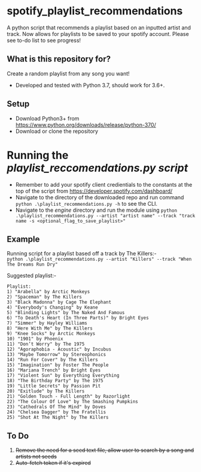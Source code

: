 # spotify_playlist_recommendations
A python script that recommends a playlist based on an inputted artist and track. Now allows for playlists to be saved to your spotify account. Please see to-do list to see progress!

## What is this repository for? ##
Create a random playlist from any song you want!
* Developed and tested with Python 3.7, should work for 3.6+.

## Setup ##
* Download Python3+ from https://www.python.org/downloads/release/python-370/
* Download or clone the repository 

# Running the *playlist_reccomendations.py script* #
* Remember to add your spotify client credientials to the constants at the top of the script from https://developer.spotify.com/dashboard/
* Navigate to the directory of the downloaded repo and run command ```python .\playlist_recommendations.py -h``` to see the CLI.
* Navigate to the *engine* directory and run the module using ```python .\playlist_recommendations.py --artist "artist name" --track "track name -s <optional_flag_to_save_playlist>"```

## Example ##
Running script for a playlist based off a track by The Killers:- \
```python .\playlist_recommendations.py --artist "Killers" --track "When The Dreams Run Dry"```

Suggested playlist:- 
``` 
Playlist: 
1) "Arabella" by Arctic Monkeys 
2) "Spaceman" by The Killers 
3) "Black Madonna" by Cage The Elephant 
4) "Everybody's Changing" by Keane
5) "Blinding Lights" by The Naked And Famous 
6) "To Death's Heart (In Three Parts)" by Bright Eyes 
7) "Simmer" by Hayley Williams 
8) "Here With Me" by The Killers 
9) "Knee Socks" by Arctic Monkeys 
10) "1901" by Phoenix 
11) "Don’t Worry" by The 1975 
12) "Agoraphobia - Acoustic" by Incubus 
13) "Maybe Tomorrow" by Stereophonics 
14) "Run For Cover" by The Killers 
15) "Imagination" by Foster The People 
16) "Mariana Trench" by Bright Eyes 
17) "Violent Sun" by Everything Everything 
18) "The Birthday Party" by The 1975 
19) "Little Secrets" by Passion Pit 
20) "Exitlude" by The Killers 
21) "Golden Touch - Full Length" by Razorlight 
22) "The Colour Of Love" by The Smashing Pumpkins
23) "Cathedrals Of The Mind" by Doves 
24) "Chelsea Dagger" by The Fratellis 
25) "Shot At The Night" by The Killers
```

## To Do ##
1. <s>Remove the need for a seed text file, allow user to search by a song and artists not seeds</s>
2. <s>Auto-fetch token if it's expired</s>
